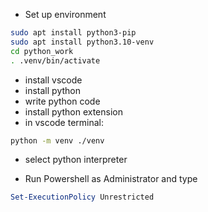 
- Set up environment

```sh
sudo apt install python3-pip
sudo apt install python3.10-venv
cd python_work
. .venv/bin/activate
```

- install vscode
- install python
- write python code
- install python extension
- in vscode terminal:

```sh
python -m venv ./venv
```
- select python interpreter

- Run Powershell as Administrator and type

```powershell
Set-ExecutionPolicy Unrestricted
```
